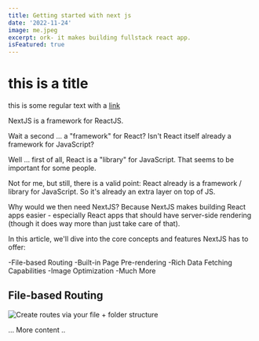 ```yaml
---
title: Getting started with next js
date: '2022-11-24'
image: me.jpeg
excerpt: ork- it makes building fullstack react app.
isFeatured: true
---
```


# this is a title

this is some regular text with a  [link](https://google.com)

NextJS is a framework for ReactJS.

Wait a second ... a "framework" for React? Isn't React itself already a framework for JavaScript?

Well ... first of all, React is a "library" for JavaScript. That seems to be important for some people.

Not for me, but still, there is a valid point: React already is a framework / library for JavaScript. So it's already an extra layer on top of JS.

Why would we then need NextJS?
Because NextJS makes building React apps easier - especially React apps that should have server-side rendering (though it does way more than just take care of that).

In this article, we'll dive into the core concepts and features NextJS has to offer:

-File-based Routing
-Built-in Page Pre-rendering
-Rich Data Fetching Capabilities
-Image Optimization
-Much More


## File-based Routing
![Create routes via your file + folder structure](/images/nextjs.png)

... More content ..